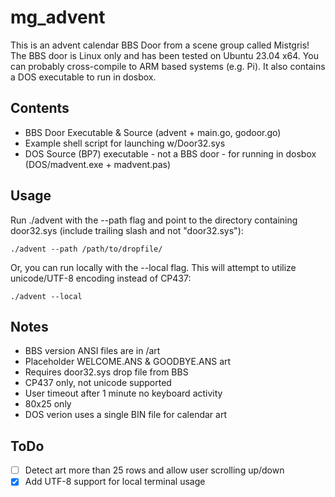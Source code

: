 # mg_advent

This is an advent calendar BBS Door from a scene group called Mistgris! 
The BBS door is Linux only and has been tested on Ubuntu 23.04 x64. You can probably cross-compile to ARM based systems (e.g. Pi).
It also contains a DOS executable to run in dosbox.

## Contents
- BBS Door Executable & Source (advent + main.go, godoor.go)
- Example shell script for launching w/Door32.sys
- DOS Source (BP7) executable - not a BBS door - for running in dosbox (DOS/madvent.exe + madvent.pas)

## Usage
Run ./advent with the --path flag and point to the directory containing door32.sys (include trailing slash and not "door32.sys"):
~~~~
./advent --path /path/to/dropfile/
~~~~
Or, you can run locally with the --local flag. This will attempt to utilize unicode/UTF-8 encoding instead of CP437:
~~~~
./advent --local
~~~~


## Notes
- BBS version ANSI files are in /art
- Placeholder WELCOME.ANS & GOODBYE.ANS art
- Requires door32.sys drop file from BBS
- CP437 only, not unicode supported
- User timeout after 1 minute no keyboard activity
- 80x25 only
- DOS verion uses a single BIN file for calendar art

## ToDo
- [ ] Detect art more than 25 rows and allow user scrolling up/down
- [x] Add UTF-8 support for local terminal usage
